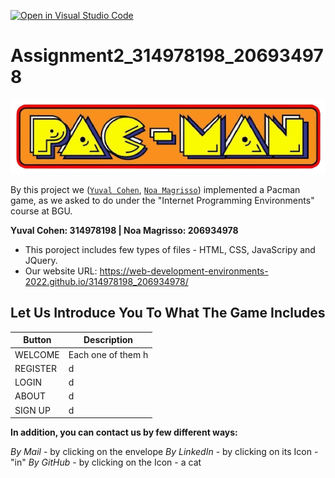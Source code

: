 [![Open in Visual Studio Code](https://classroom.github.com/assets/open-in-vscode-c66648af7eb3fe8bc4f294546bfd86ef473780cde1dea487d3c4ff354943c9ae.svg)](https://classroom.github.com/online_ide?assignment_repo_id=7777679&assignment_repo_type=AssignmentRepo)
# Assignment2_314978198_206934978


![This is an image](https://github.com/Web-Development-Environments-2022/314978198_206934978/blob/main/media/images/PacMan.png)


By this project we ([`Yuval Cohen`](https://github.com/yuvalCohen/), [`Noa Magrisso`](https://github.com/NoaMagrisso)) implemented a Pacman game, as we asked to do under the "Internet Programming Environments" course at BGU.

**Yuval Cohen: 314978198 | Noa Magrisso: 206934978**

* This poroject includes few types of files - HTML, CSS, JavaScripy and JQuery.
* Our website URL: https://web-development-environments-2022.github.io/314978198_206934978/




## Let Us Introduce You To What The Game Includes

| Button | Description |
| --- | --- |
| WELCOME | Each one of them h |
| REGISTER | d |
| LOGIN | d |
| ABOUT | d |
| SIGN UP | d |

**In addition, you can contact us by few different ways:**

*By Mail* - by clicking on the envelope
*By LinkedIn* - by clicking on its Icon - "in"
*By GitHub* - by clicking on the Icon - a cat

